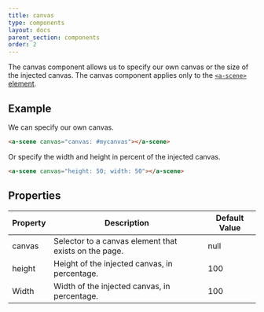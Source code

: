 ```yaml
---
title: canvas
type: components
layout: docs
parent_section: components
order: 2
---
```


The canvas component allows us to specify our own canvas or the size of the injected canvas. The canvas component applies only to the [`<a-scene>` element][scene].

## Example

We can specify our own canvas.

```html
<a-scene canvas="canvas: #mycanvas"></a-scene>
```

Or specify the width and height in percent of the injected canvas.

```html
<a-scene canvas="height: 50; width: 50"></a-scene>
```

## Properties

| Property | Description                                           | Default Value |
|----------|-------------------------------------------------------|---------------|
| canvas   | Selector to a canvas element that exists on the page. | null          |
| height   | Height of the injected canvas, in percentage.         | 100           |
| Width    | Width of the injected canvas, in percentage.          | 100           |

[scene]: ../core/scene.md
